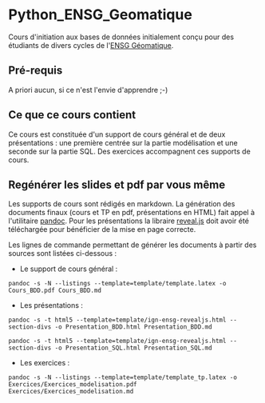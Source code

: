 # Python_ENSG_Geomatique

Cours d'initiation aux bases de données initialement conçu pour des étudiants de divers cycles de l'[ENSG Géomatique](http://www.ensg.eu).


## Pré-requis

A priori aucun, si ce n'est l'envie d'apprendre ;-)


## Ce que ce cours contient

Ce cours est constituée d'un support de cours général et de deux présentations : une première centrée sur la partie modélisation et une seconde sur la partie SQL. Des exercices accompagnent ces supports de cours.


## Regénérer les slides et pdf par vous même
Les supports de cours sont rédigés en markdown. La génération des documents finaux (cours et TP en pdf, présentations en HTML) fait appel à l'utilitaire [pandoc](https://pandoc.org/). Pour les présentations la libraire [reveal.js](https://revealjs.com/#/) doit avoir été téléchargée pour bénéficier de la mise en page correcte.

Les lignes de commande permettant de générer les documents à partir des sources sont listées ci-dessous :

* Le support de cours général :
```
pandoc -s -N --listings --template=template/template.latex -o Cours_BDD.pdf Cours_BDD.md
```

* Les présentations :
```
pandoc -s -t html5 --template=template/ign-ensg-revealjs.html --section-divs -o Presentation_BDD.html Presentation_BDD.md

pandoc -s -t html5 --template=template/ign-ensg-revealjs.html --section-divs -o Presentation_SQL.html Presentation_SQL.md
```

* Les exercices :
```
pandoc -s -N --listings --template=template/template_tp.latex -o Exercices/Exercices_modelisation.pdf Exercices/Exercices_modelisation.md
```
